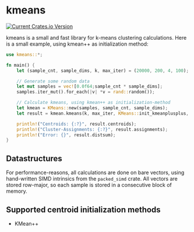 # kmeans
[![Current Crates.io Version](https://img.shields.io/crates/v/kmeans.svg)](https://crates.io/crates/kmeans)

kmeans is a small and fast library for k-means clustering calculations.
Here is a small example, using kmean++ as initialization method:

```rust
use kmeans::*;

fn main() {
    let (sample_cnt, sample_dims, k, max_iter) = (20000, 200, 4, 100);

    // Generate some random data
    let mut samples = vec![0.0f64;sample_cnt * sample_dims];
    samples.iter_mut().for_each(|v| *v = rand::random());

    // Calculate kmeans, using kmean++ as initialization-method
    let kmean = KMeans::new(samples, sample_cnt, sample_dims);
    let result = kmean.kmeans(k, max_iter, KMeans::init_kmeanplusplus, &mut rand::thread_rng());

    println!("Centroids: {:?}", result.centroids);
    println!("Cluster-Assignments: {:?}", result.assignments);
    println!("Error: {}", result.distsum);
}
```

## Datastructures
For performance-reasons, all calculations are done on bare vectors, using hand-written SIMD intrinsics from the `packed_simd` crate. All vectors are stored row-major, so each sample is stored in a consecutive block of memory.

## Supported centroid initialization methods
- KMean++
